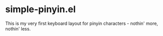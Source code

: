 # simple-pinyin.el
This is my very first keyboard layout for pinyin characters - nothin' more, nothin' less. 
